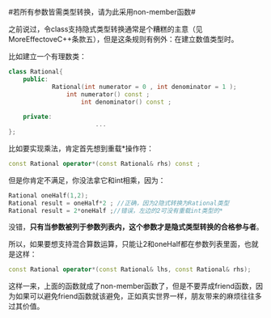 #若所有参数皆需类型转换，请为此采用non-member函数#

之前说过，令class支持隐式类型转换通常是个糟糕的主意（见MoreEffectoveC++条款五），但是这条规则有例外：在建立数值类型时。

比如建立一个有理数类：

```C++
class Rational{
	public:
		    Rational(int numerator = 0 , int denominator = 1 );
			    int numerator() const ;
				    int denominator() const ;
					    
	private:
					    ...
};
```

比如要实现乘法，肯定首先想到重载*操作符：

```C++
const Rational operator*(const Rational& rhs) const ;
```

但是你肯定不满足，你没法拿它和int相乘，因为：

```C++
Rational oneHalf(1,2);
Rational result = oneHalf*2 ; //正确，因为2隐式转换为Rational类型 
Rational result = 2*oneHalf ;//错误，左边的2可没有重载int类型的*
```

没错，**只有当参数被列于参数列表内，这个参数才是隐式类型转换的合格参与者**。

所以，如果要想支持混合算数运算，只能让2和oneHalf都在参数列表里面，也就是这样：

```C++
const Rational operator*(const Rational& lhs, const Rational& rhs);
```

这样一来，上面的函数就成了non-member函数了，但是不要弄成friend函数，因为如果可以避免friend函数就该避免，正如真实世界一样，朋友带来的麻烦往往多过其价值。
